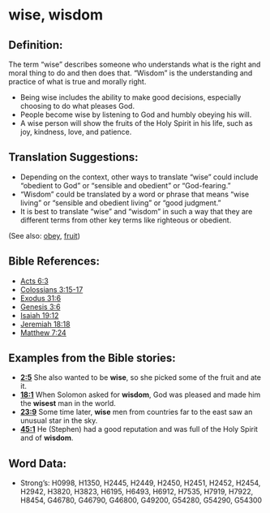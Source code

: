 # wise, wisdom

## Definition:

The term “wise” describes someone who understands what is the right and moral thing to do and then does that. “Wisdom” is the understanding and practice of what is true and morally right.

* Being wise includes the ability to make good decisions, especially choosing to do what pleases God.
* People become wise by listening to God and humbly obeying his will.
* A wise person will show the fruits of the Holy Spirit in his life, such as joy, kindness, love, and patience.

## Translation Suggestions:

* Depending on the context, other ways to translate “wise” could include “obedient to God” or “sensible and obedient” or “God-fearing.”
* “Wisdom” could be translated by a word or phrase that means “wise living” or “sensible and obedient living” or “good judgment.”
* It is best to translate “wise” and “wisdom” in such a way that they are different terms from other key terms like righteous or obedient.

(See also: [obey](../other/obey.md), [fruit](../other/fruit.md))

## Bible References:

* [Acts 6:3](rc://en/tn/help/act/06/03)
* [Colossians 3:15-17](rc://en/tn/help/col/03/15)
* [Exodus 31:6](rc://en/tn/help/exo/31/06)
* [Genesis 3:6](rc://en/tn/help/gen/03/06)
* [Isaiah 19:12](rc://en/tn/help/isa/19/12)
* [Jeremiah 18:18](rc://en/tn/help/jer/18/18)
* [Matthew 7:24](rc://en/tn/help/mat/07/24)

## Examples from the Bible stories:

* __[2:5](rc://en/tn/help/obs/02/05)__ She also wanted to be __wise__, so she picked some of the fruit and ate it.
* __[18:1](rc://en/tn/help/obs/18/01)__ When Solomon asked for __wisdom__, God was pleased and made him the __wisest__ man in the world.
* __[23:9](rc://en/tn/help/obs/23/09)__ Some time later, __wise__ men from countries far to the east saw an unusual star in the sky.
* __[45:1](rc://en/tn/help/obs/45/01)__ He (Stephen) had a good reputation and was full of the Holy Spirit and of __wisdom__.

## Word Data:

* Strong’s: H0998, H1350, H2445, H2449, H2450, H2451, H2452, H2454, H2942, H3820, H3823, H6195, H6493, H6912, H7535, H7919, H7922, H8454, G46780, G46790, G46800, G49200, G54280, G54290, G54300
